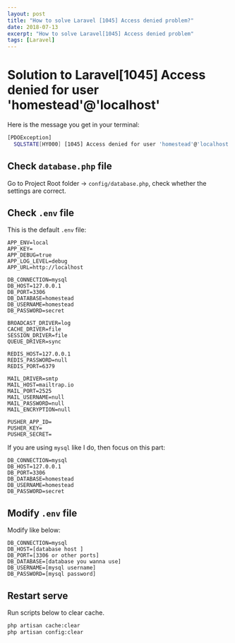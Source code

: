 ```yaml
---
layout: post
title: "How to solve Laravel [1045] Access denied problem?"
date: 2018-07-13
excerpt: "How to solve Laravel[1045] Access denied problem"
tags: [Laravel]
---
```


# Solution to Laravel[1045] Access denied for user 'homestead'@'localhost'

Here is the message you get in your terminal:

```sh
[PDOException]
  SQLSTATE[HY000] [1045] Access denied for user 'homestead'@'localhost' (using password: YES)
```

## Check `database.php` file

Go to Project Root folder -> `config/database.php`, check whether the settings are correct.


## Check `.env` file

This is the default `.env` file:

```
APP_ENV=local
APP_KEY=
APP_DEBUG=true
APP_LOG_LEVEL=debug
APP_URL=http://localhost

DB_CONNECTION=mysql
DB_HOST=127.0.0.1
DB_PORT=3306
DB_DATABASE=homestead
DB_USERNAME=homestead
DB_PASSWORD=secret

BROADCAST_DRIVER=log
CACHE_DRIVER=file
SESSION_DRIVER=file
QUEUE_DRIVER=sync

REDIS_HOST=127.0.0.1
REDIS_PASSWORD=null
REDIS_PORT=6379

MAIL_DRIVER=smtp
MAIL_HOST=mailtrap.io
MAIL_PORT=2525
MAIL_USERNAME=null
MAIL_PASSWORD=null
MAIL_ENCRYPTION=null

PUSHER_APP_ID=
PUSHER_KEY=
PUSHER_SECRET=
```

If you are using `mysql` like I do, then focus on this part:

```
DB_CONNECTION=mysql
DB_HOST=127.0.0.1
DB_PORT=3306
DB_DATABASE=homestead
DB_USERNAME=homestead
DB_PASSWORD=secret
```


## Modify `.env` file

Modify like below:

```
DB_CONNECTION=mysql
DB_HOST=[database host ]
DB_PORT=[3306 or other ports]
DB_DATABASE=[database you wanna use]
DB_USERNAME=[mysql username]
DB_PASSWORD=[mysql password]
```

## Restart serve

Run scripts below to clear cache.

```sh
php artisan cache:clear
php artisan config:clear
```
